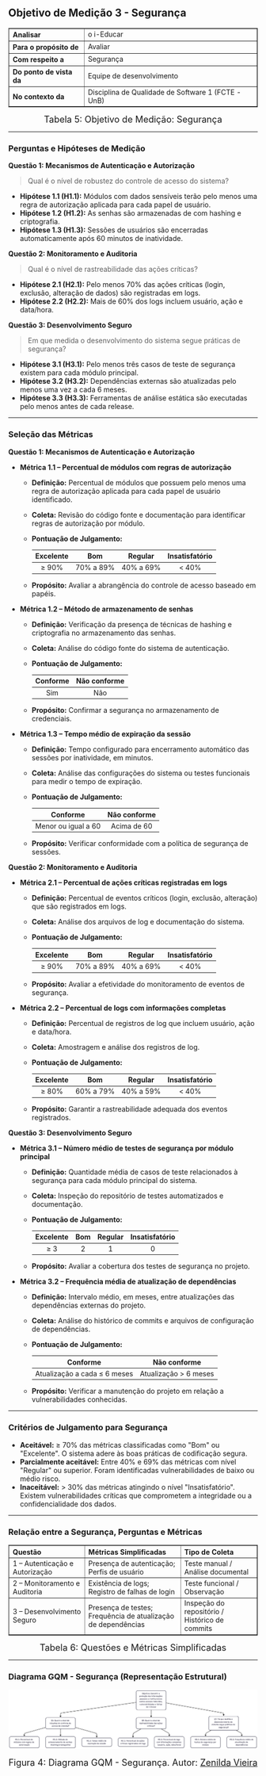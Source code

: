 ## Objetivo de Medição 3 - Segurança


<div align="center">
  <table border="1" cellspacing="0" cellpadding="8" style="border-collapse: collapse; text-align: left;">
    <tr>
      <th><b>Analisar</b></th>
      <td>o i-Educar</td>
    </tr>
    <tr>
      <th><b>Para o propósito de</b></th>
      <td>Avaliar</td>
    </tr>
    <tr>
      <th><b>Com respeito a</b></th>
      <td>Segurança</td>
    </tr>
    <tr>
      <th><b>Do ponto de vista da</b></th>
      <td>Equipe de desenvolvimento</td>
    </tr>
    <tr>
      <th><b>No contexto da</b></th>
      <td>Disciplina de Qualidade de Software 1 (FCTE - UnB)</td>
    </tr>
  </table>

  <div style="margin-top: 8px; text-align: center;">
    <font size="4"><figcaption>Tabela 5: Objetivo de Medição: Segurança</figcaption></font>
  </div>
</div>


---

### Perguntas e Hipóteses de Medição

**Questão 1: Mecanismos de Autenticação e Autorização**

>  Qual é o nível de robustez do controle de acesso do sistema?

* **Hipótese 1.1 (H1.1):** Módulos com dados sensíveis terão pelo menos uma regra de autorização aplicada para cada papel de usuário.
* **Hipótese 1.2 (H1.2):** As senhas são armazenadas de com hashing e criptografia.  
* **Hipótese 1.3 (H1.3):** Sessões de usuários são encerradas automaticamente após 60 minutos de inatividade.


**Questão 2: Monitoramento e Auditoria**

> Qual é o nível de rastreabilidade das ações críticas?

* **Hipótese 2.1 (H2.1):** Pelo menos 70% das ações críticas (login, exclusão, alteração de dados) são registradas em logs.
* **Hipótese 2.2 (H2.2):** Mais de 60% dos logs incluem usuário, ação e data/hora. 



**Questão 3: Desenvolvimento Seguro**

> Em que medida o desenvolvimento do sistema segue práticas de segurança?

* **Hipótese 3.1 (H3.1):** Pelo menos três casos de teste de segurança existem para cada módulo principal.
* **Hipótese 3.2 (H3.2):** Dependências externas são atualizadas pelo menos uma vez a cada 6 meses.
* **Hipótese 3.3 (H3.3):** Ferramentas de análise estática são executadas pelo menos antes de cada release.

---

### Seleção das Métricas

**Questão 1: Mecanismos de Autenticação e Autorização**

* **Métrica 1.1 – Percentual de módulos com regras de autorização**  
    * **Definição:** Percentual de módulos que possuem pelo menos uma regra de autorização aplicada para cada papel de usuário identificado.  
    * **Coleta:** Revisão do código fonte e documentação para identificar regras de autorização por módulo.  
    * **Pontuação de Julgamento:**  

      | **Excelente** | **Bom** | **Regular** | **Insatisfatório** |
      |:-------------:|:-------:|:-----------:|:-----------------:|
      | ≥ 90%         | 70% a 89% | 40% a 69% | < 40%             |

    * **Propósito:** Avaliar a abrangência do controle de acesso baseado em papéis.  

* **Métrica 1.2 – Método de armazenamento de senhas**  
    * **Definição:** Verificação da presença de técnicas de hashing e criptografia no armazenamento das senhas.  
    * **Coleta:** Análise do código fonte do sistema de autenticação.  
    * **Pontuação de Julgamento:**  

      | **Conforme** | **Não conforme** |
      |:------------:|:----------------:|
      | Sim          | Não              |

    * **Propósito:** Confirmar a segurança no armazenamento de credenciais.  

* **Métrica 1.3 – Tempo médio de expiração da sessão**  
    * **Definição:** Tempo configurado para encerramento automático das sessões por inatividade, em minutos.  
    * **Coleta:** Análise das configurações do sistema ou testes funcionais para medir o tempo de expiração.  
    * **Pontuação de Julgamento:**  

      | **Conforme** | **Não conforme** |
      |:------------:|:----------------:|
      | Menor ou igual a 60 | Acima de 60 |

    * **Propósito:** Verificar conformidade com a política de segurança de sessões.  

**Questão 2: Monitoramento e Auditoria**

* **Métrica 2.1 – Percentual de ações críticas registradas em logs**  
    * **Definição:** Percentual de eventos críticos (login, exclusão, alteração) que são registrados em logs.  
    * **Coleta:** Análise dos arquivos de log e documentação do sistema.  
    * **Pontuação de Julgamento:**  

      | **Excelente** | **Bom** | **Regular** | **Insatisfatório** |
      |:-------------:|:-------:|:-----------:|:-----------------:|
      | ≥ 90%         | 70% a 89% | 40% a 69% | < 40%             |

    * **Propósito:** Avaliar a efetividade do monitoramento de eventos de segurança.  

* **Métrica 2.2 – Percentual de logs com informações completas**  
    * **Definição:** Percentual de registros de log que incluem usuário, ação e data/hora.  
    * **Coleta:** Amostragem e análise dos registros de log.  
    * **Pontuação de Julgamento:**  

      | **Excelente** | **Bom** | **Regular** | **Insatisfatório** |
      |:-------------:|:-------:|:-----------:|:-----------------:|
      | ≥ 80%         | 60% a 79% | 40% a 59% | < 40%             |

    * **Propósito:** Garantir a rastreabilidade adequada dos eventos registrados.  


**Questão 3: Desenvolvimento Seguro**

* **Métrica 3.1 – Número médio de testes de segurança por módulo principal**  
    * **Definição:** Quantidade média de casos de teste relacionados à segurança para cada módulo principal do sistema.  
    * **Coleta:** Inspeção do repositório de testes automatizados e documentação.  
    * **Pontuação de Julgamento:**  

      | **Excelente** | **Bom** | **Regular** | **Insatisfatório** |
      |:-------------:|:-------:|:-----------:|:-----------------:|
      | ≥ 3           | 2       | 1           | 0                 |

    * **Propósito:** Avaliar a cobertura dos testes de segurança no projeto.  

* **Métrica 3.2 – Frequência média de atualização de dependências**  
    * **Definição:** Intervalo médio, em meses, entre atualizações das dependências externas do projeto.  
    * **Coleta:** Análise do histórico de commits e arquivos de configuração de dependências.  
    * **Pontuação de Julgamento:**  

      | **Conforme** | **Não conforme** |
      |:------------:|:----------------:|
      | Atualização a cada ≤ 6 meses | Atualização > 6 meses |

    * **Propósito:** Verificar a manutenção do projeto em relação a vulnerabilidades conhecidas.  

---

### Critérios de Julgamento para Segurança

* **Aceitável:** ≥ 70% das métricas classificadas como "Bom" ou "Excelente". O sistema adere às boas práticas de codificação segura.
* **Parcialmente aceitável:** Entre 40% e 69% das métricas com nível "Regular" ou superior. Foram identificadas vulnerabilidades de baixo ou médio risco.
* **Inaceitável:** > 30% das métricas atingindo o nível "Insatisfatório". Existem vulnerabilidades críticas que comprometem a integridade ou a confidencialidade dos dados.

---

### Relação entre a Segurança, Perguntas e Métricas


<div align="center">
  <table border="1" cellspacing="0" cellpadding="8" style="border-collapse: collapse; text-align: left;">
    <tr>
      <th><b>Questão</b></th>
      <th><b>Métricas Simplificadas</b></th>
      <th><b>Tipo de Coleta</b></th>
    </tr>
    <tr>
      <td>1 – Autenticação e Autorização</td>
      <td>Presença de autenticação; Perfis de usuário</td>
      <td>Teste manual / Análise documental</td>
    </tr>
    <tr>
      <td>2 – Monitoramento e Auditoria</td>
      <td>Existência de logs; Registro de falhas de login</td>
      <td>Teste funcional / Observação</td>
    </tr>
    <tr>
      <td>3 – Desenvolvimento Seguro</td>
      <td>Presença de testes; Frequência de atualização de dependências</td>
      <td>Inspeção do repositório / Histórico de commits</td>
    </tr>
  </table>

  <div style="margin-top: 8px; text-align: center;">
    <font size="4"><figcaption>Tabela 6: Questões e Métricas Simplificadas</figcaption></font>
  </div>
</div>

---

### Diagrama GQM - Segurança (Representação Estrutural)

![Diagrama GQM - Segurança](../assets/diagrama_seguranca.png)

<div style="margin-top: 8px; text-align: center;">
  <font size="4"><figcaption>Figura 4: Diagrama GQM - Segurança. Autor: <a href="http://github.com/ZenildaVieira">Zenilda Vieira</figcaption></font>
</div>
